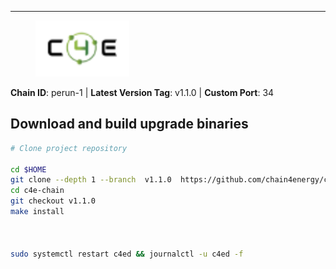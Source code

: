 ---
<figure><img src="https://github.com/takeshi-val/Logo/raw/main/chain4energy.png" width="150" alt=""><figcaption></figcaption></figure>

**Chain ID**: perun-1 | **Latest Version Tag**: v1.1.0 | **Custom Port**: 34

## Download and build upgrade binaries

```bash
# Clone project repository 

cd $HOME
git clone --depth 1 --branch  v1.1.0  https://github.com/chain4energy/c4e-chain.git
cd c4e-chain
git checkout v1.1.0
make install



sudo systemctl restart c4ed && journalctl -u c4ed -f

```